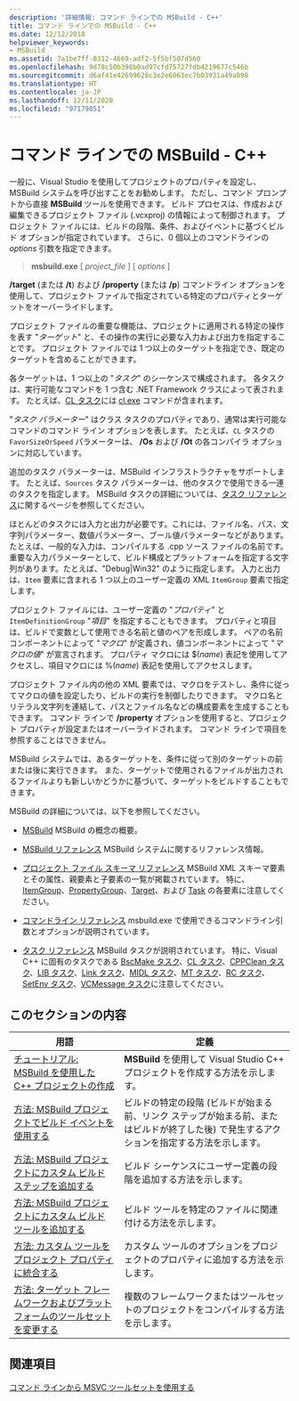 ```yaml
---
description: '詳細情報: コマンド ラインでの MSBuild - C++'
title: コマンド ラインでの MSBuild - C++
ms.date: 12/12/2018
helpviewer_keywords:
- MSBuild
ms.assetid: 7a1be7ff-0312-4669-adf2-5f5bf507d560
ms.openlocfilehash: 9d78c50b398b0ad97cfd75727fdb4219677c546b
ms.sourcegitcommit: d6af41e42699628c3e2e6063ec7b03931a49a098
ms.translationtype: HT
ms.contentlocale: ja-JP
ms.lasthandoff: 12/11/2020
ms.locfileid: "97179851"
---
```

# <a name="msbuild-on-the-command-line---c"></a>コマンド ラインでの MSBuild - C++

一般に、Visual Studio を使用してプロジェクトのプロパティを設定し、MSBuild システムを呼び出すことをお勧めします。 ただし、コマンド プロンプトから直接 **MSBuild** ツールを使用できます。 ビルド プロセスは、作成および編集できるプロジェクト ファイル (.vcxproj) の情報によって制御されます。 プロジェクト ファイルには、ビルドの段階、条件、およびイベントに基づくビルド オプションが指定されています。 さらに、0 個以上のコマンドラインの *options* 引数を指定できます。

> **msbuild.exe** [ *project_file* ] [ *options* ]

**/target** (または **/t**) および **/property** (または **/p**) コマンドライン オプションを使用して、プロジェクト ファイルで指定されている特定のプロパティとターゲットをオーバーライドします。

プロジェクト ファイルの重要な機能は、プロジェクトに適用される特定の操作を表す "*ターゲット*" と、その操作の実行に必要な入力および出力を指定することです。 プロジェクト ファイルでは 1 つ以上のターゲットを指定でき、既定のターゲットを含めることができます。

各ターゲットは、1 つ以上の "*タスク*" のシーケンスで構成されます。 各タスクは、実行可能なコマンドを 1 つ含む .NET Framework クラスによって表されます。 たとえば、[CL タスク](/visualstudio/msbuild/cl-task)には [cl.exe](reference/compiling-a-c-cpp-program.md) コマンドが含まれます。

"*タスク パラメーター*" はクラス タスクのプロパティであり、通常は実行可能なコマンドのコマンド ライン オプションを表します。 たとえば、`CL` タスクの `FavorSizeOrSpeed` パラメーターは、 **/Os** および **/Ot** の各コンパイラ オプションに対応しています。

追加のタスク パラメーターは、MSBuild インフラストラクチャをサポートします。 たとえば、`Sources` タスク パラメーターは、他のタスクで使用できる一連のタスクを指定します。 MSBuild タスクの詳細については、[タスク リファレンス](/visualstudio/msbuild/msbuild-task-reference)に関するページを参照してください。

ほとんどのタスクには入力と出力が必要です。これには、ファイル名、パス、文字列パラメーター、数値パラメーター、ブール値パラメーターなどがあります。 たとえば、一般的な入力は、コンパイルする .cpp ソース ファイルの名前です。 重要な入力パラメーターとして、ビルド構成とプラットフォームを指定する文字列があります。たとえば、"Debug\|Win32" のように指定します。 入力と出力は、`Item` 要素に含まれる 1 つ以上のユーザー定義の XML `ItemGroup` 要素で指定します。

プロジェクト ファイルには、ユーザー定義の "*プロパティ*" と `ItemDefinitionGroup` "*項目*" を指定することもできます。 プロパティと項目は、ビルドで変数として使用できる名前と値のペアを形成します。 ペアの名前コンポーネントによって "*マクロ*" が定義され、値コンポーネントによって "*マクロの値*" が宣言されます。 プロパティ マクロには $(*name*) 表記を使用してアクセスし、項目マクロには %(*name*) 表記を使用してアクセスします。

プロジェクト ファイル内の他の XML 要素では、マクロをテストし、条件に従ってマクロの値を設定したり、ビルドの実行を制御したりできます。 マクロ名とリテラル文字列を連結して、パスとファイル名などの構成要素を生成することもできます。 コマンド ラインで **/property** オプションを使用すると、プロジェクト プロパティが設定またはオーバーライドされます。 コマンド ラインで項目を参照することはできません。

MSBuild システムでは、あるターゲットを、条件に従って別のターゲットの前または後に実行できます。 また、ターゲットで使用されるファイルが出力されるファイルよりも新しいかどうかに基づいて、ターゲットをビルドすることもできます。

MSBuild の詳細については、以下を参照してください。

- [MSBuild](/visualstudio/msbuild/msbuild) MSBuild の概念の概要。

- [MSBuild リファレンス](/visualstudio/msbuild/msbuild-reference) MSBuild システムに関するリファレンス情報。

- [プロジェクト ファイル スキーマ リファレンス](/visualstudio/msbuild/msbuild-project-file-schema-reference) MSBuild XML スキーマ要素とその属性、親要素と子要素の一覧が掲載されています。 特に、[ItemGroup](/visualstudio/msbuild/itemgroup-element-msbuild)、[PropertyGroup](/visualstudio/msbuild/propertygroup-element-msbuild)、[Target](/visualstudio/msbuild/target-element-msbuild)、および [Task](/visualstudio/msbuild/task-element-msbuild) の各要素に注意してください。

- [コマンドライン リファレンス](/visualstudio/msbuild/msbuild-command-line-reference) msbuild.exe で使用できるコマンドライン引数とオプションが説明されています。

- [タスク リファレンス](/visualstudio/msbuild/msbuild-task-reference) MSBuild タスクが説明されています。 特に、Visual C++ に固有のタスクである [BscMake タスク](/visualstudio/msbuild/bscmake-task)、[CL タスク](/visualstudio/msbuild/cl-task)、[CPPClean タスク](/visualstudio/msbuild/cppclean-task)、[LIB タスク](/visualstudio/msbuild/lib-task)、[Link タスク](/visualstudio/msbuild/link-task)、[MIDL タスク](/visualstudio/msbuild/midl-task)、[MT タスク](/visualstudio/msbuild/mt-task)、[RC タスク](/visualstudio/msbuild/rc-task)、[SetEnv タスク](/visualstudio/msbuild/setenv-task)、[VCMessage タスク](/visualstudio/msbuild/vcmessage-task)に注意してください。

## <a name="in-this-section"></a>このセクションの内容

|用語|定義|
|----------|----------------|
|[チュートリアル: MSBuild を使用した C++ プロジェクトの作成](walkthrough-using-msbuild-to-create-a-visual-cpp-project.md)|**MSBuild** を使用して Visual Studio C++ プロジェクトを作成する方法を示します。|
|[方法: MSBuild プロジェクトでビルド イベントを使用する](how-to-use-build-events-in-msbuild-projects.md)|ビルドの特定の段階 (ビルドが始まる前、リンク ステップが始まる前、またはビルドが終了した後) で発生するアクションを指定する方法を示します。|
|[方法: MSBuild プロジェクトにカスタム ビルド ステップを追加する](how-to-add-a-custom-build-step-to-msbuild-projects.md)|ビルド シーケンスにユーザー定義の段階を追加する方法を示します。|
|[方法: MSBuild プロジェクトにカスタム ビルド ツールを追加する](how-to-add-custom-build-tools-to-msbuild-projects.md)|ビルド ツールを特定のファイルに関連付ける方法を示します。|
|[方法: カスタム ツールをプロジェクト プロパティに統合する](how-to-integrate-custom-tools-into-the-project-properties.md)|カスタム ツールのオプションをプロジェクトのプロパティに追加する方法を示します。|
|[方法: ターゲット フレームワークおよびプラットフォームのツールセットを変更する](how-to-modify-the-target-framework-and-platform-toolset.md)|複数のフレームワークまたはツールセットのプロジェクトをコンパイルする方法を示します。|

## <a name="see-also"></a>関連項目

[コマンド ラインから MSVC ツールセットを使用する](building-on-the-command-line.md)

